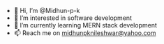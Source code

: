 - 👋 Hi, I’m @Midhun-p-k
- 👀 I’m interested in software development
- 🌱 I’m currently learning MERN stack development
- 📫 Reach me on midhunpknileshwar@yahoo.com


